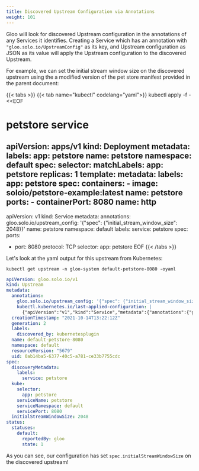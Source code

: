 ```yaml
---
title: Discovered Upstream Configuration via Annotations
weight: 101
---
```


Gloo will look for discovered Upstream configuration in the annotations of any Services it identifies. Creating a Service which has an annotation with `"gloo.solo.io/UpstreamConfig"` as its key, and Upstream configuration as JSON as its value will apply the Upstream configuration to the discovered Upstream.

For example, we can set the initial stream window size on the discovered upstream using the a modified version of the pet store manifest provided in the parent document:

{{< tabs >}}
{{< tab name="kubectl" codelang="yaml">}}
kubectl apply -f - <<EOF
# petstore service
apiVersion: apps/v1
kind: Deployment
metadata:
  labels:
    app: petstore
  name: petstore
  namespace: default
spec:
  selector:
    matchLabels:
      app: petstore
  replicas: 1
  template:
    metadata:
      labels:
        app: petstore
    spec:
      containers:
      - image: soloio/petstore-example:latest
        name: petstore
        ports:
        - containerPort: 8080
          name: http
---
apiVersion: v1
kind: Service
metadata:
  annotations:
    gloo.solo.io/upstream_config: '{"spec": {"initial_stream_window_size": 2048}}'
  name: petstore
  namespace: default
  labels:
    service: petstore
spec:
  ports:
  - port: 8080
    protocol: TCP
  selector:
    app: petstore
EOF
{{< /tabs >}}

Let's look at the yaml output for this upstream from Kubernetes:

```shell
kubectl get upstream -n gloo-system default-petstore-8080 -oyaml
```

```yaml
apiVersion: gloo.solo.io/v1
kind: Upstream
metadata:
  annotations:
    gloo.solo.io/upstream_config: '{"spec": {"initial_stream_window_size": 2048}}'
    kubectl.kubernetes.io/last-applied-configuration: |
      {"apiVersion":"v1","kind":"Service","metadata":{"annotations":{"gloo.solo.io/upstream_config":"{\"spec\": {\"initial_stream_window_size\": 2048}}"},"labels":{"service":"petstore"},"name":"petstore","namespace":"default"},"spec":{"ports":[{"port":8080,"protocol":"TCP"}],"selector":{"app":"petstore"}}}
  creationTimestamp: "2021-10-14T13:22:12Z"
  generation: 2
  labels:
    discovered_by: kubernetesplugin
  name: default-petstore-8080
  namespace: default
  resourceVersion: "5679"
  uid: 0ab14ba5-6377-40c5-a781-ce33b7755cdc
spec:
  discoveryMetadata:
    labels:
      service: petstore
  kube:
    selector:
      app: petstore
    serviceName: petstore
    serviceNamespace: default
    servicePort: 8080
  initialStreamWindowSize: 2048
status:
  statuses:
    default:
      reportedBy: gloo
      state: 1
```

As you can see, our configuration has set `spec.initialStreamWindowSize` on the discovered upstream! 